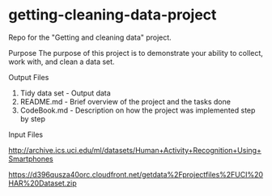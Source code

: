 # getting-cleaning-data-project

Repo for the "Getting and cleaning data" project.

Purpose
The purpose of this project is to demonstrate your ability to collect, work with, and clean a data set.

Output Files
1. Tidy data set - Output data
2. README.md - Brief overview of the project and the tasks done
3. CodeBook.md - Description on how the project was implemented step by step

Input Files
    
http://archive.ics.uci.edu/ml/datasets/Human+Activity+Recognition+Using+Smartphones 

https://d396qusza40orc.cloudfront.net/getdata%2Fprojectfiles%2FUCI%20HAR%20Dataset.zip 


